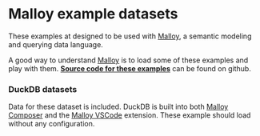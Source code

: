 # Malloy example datasets

These examples at designed to be used with [Malloy](http://www.malloydata.dev), a semantic modeling and querying data language.

A good way to understand [Malloy](http://www.malloydata.dev) is to load some of these examples and
play with them. **[Source code for these examples](https://github.com/malloydata/malloy-samples)** can be found on github.

### DuckDB datasets

Data for these dataset is included. DuckDB is built into both [Malloy Composer](https://github.com/malloydata/malloy-composer)
and the [Malloy VSCode](https://marketplace.visualstudio.com/items?itemName=malloydata.malloy-vscode) extension. These example should load without any configuration.

<!-- malloy-app
  app="faa"
  name="FAA"
  description="A subset of the NTSB Flights Dataset, with information about flights, carriers, aircrafts, and more."
-->